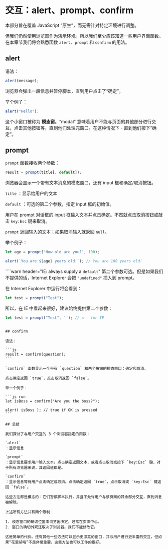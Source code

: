 # 交互：alert、prompt、confirm

本部分旨在覆盖 JavaScript “原生”，而无需针对特定环境进行调整。

但我们仍然使用浏览器作为演示环境。所以我们至少应该知道一些用户界面函数。在本章节我们将会熟悉函数 `alert`、`prompt` 和 `confirm` 的用法。

## alert

语法：

```js
alert(message);
```

浏览器会弹出一段信息并暂停脚本，直到用户点击了“确定”。

举个例子：

```js run
alert("Hello");
```

这个小窗口被称为 **模态窗**。“modal” 意味着用户不能与页面的其他部分进行交互，点击其他按钮等，直到他们处理完窗口。在这种情况下 - 直到他们按下“确定”。

## prompt

`prompt` 函数接收两个参数：

```js no-beautify
result = prompt(title[, default]);
```

浏览器会显示一个带有文本消息的模态窗口，还有 input 框和确定/取消按钮。

`title`
：显示给用户的文本

`default`
：可选的第二个参数，指定 input 框的初始值。

用户在 prompt 对话框的 input 框输入文本并点击确定。不然就点击取消按钮或敲击 `key:Esc` 键来取消。

`prompt` 返回输入的文本；如果取消输入就返回 `null`。

举个例子：

```js run
let age = prompt('How old are you?', 100);

alert(`You are ${age} years old!`); // You are 100 years old!
```

````warn header="IE: always supply a `default`"
第二个参数可选。但是如果我们不提供的话，Internet Explorer 会把 `"undefined"` 插入到 prompt。

在 Internet Explorer 中运行将会看到：

```js run
let test = prompt("Test");
```

所以，在 IE 中看起来很好，建议始终提供第二个参数：

```js run
let test = prompt("Test", ''); // <-- for IE
```
````

## confirm

语法：

```js
result = confirm(question);
```

`confirm` 函数显示一个带有 `question` 和两个按钮的模态窗口：确定和取消。

点击确定返回 `true`，点击取消返回 `false`。

举一个例子：

```js run
let isBoss = confirm("Are you the boss?");

alert( isBoss ); // true if OK is pressed
```

## 总结

我们探讨了与用户交互的 3 个浏览器指定的函数：

`alert`
：显示信息

`prompt`
：显示信息要求用户输入文本。点击确定返回文本，或者点击取消或按下 `key:Esc` 键，对于所有浏览器来说，其返回值都是。

`confirm`
：显示信息等待用户点击确定或取消。点击确定返回 `true`，点击取消或 `key:Esc` 键返回 `false`。

这些方法都是模态的：它们暂停脚本执行，并且不允许用户与该页面的其余部分交互，直到消息被解除。

上述所有方法共有两个限制：

1. 模态窗口的确切位置由浏览器决定。通常在页面中心。
2. 窗口的确切外观还取决于浏览器。我们不能修改它。

这是简单的代价。还有其他一些方法可以显示更漂亮的窗口，并与用户进行更丰富的交互，但如果“花里胡哨”不是非常重要，这些方法也可以工作的很好。
